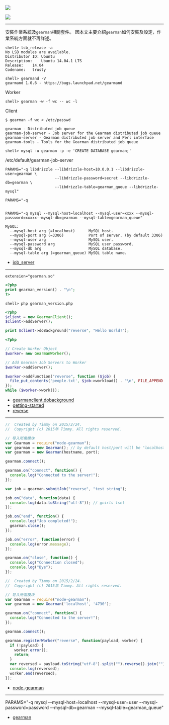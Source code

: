 <a name="getstarted"></a>

![](http://gearman.org/img/logo.png)

![](http://gearman.org/img/stack.png)


---

安裝作業系統及`gearman`相關套件。
因本文主要介紹`gearman`如何安裝及設定，作業系統方面就不再詳述。

```console 
shell> lsb_release -a
No LSB modules are available.
Distributor ID:	Ubuntu
Description:	Ubuntu 14.04.1 LTS
Release:	14.04
Codename:	trusty
```

```console 
shell> gearmand -V
gearmand 1.0.6 - https://bugs.launchpad.net/gearmand
```

Worker
```console
shell> gearman -w -f wc -- wc -l
```

Client
```console
$ gearman -f wc < /etc/passwd
```


```
gearman - Distributed job queue
gearman-job-server - Job server for the Gearman distributed job queue
gearman-server - Gearman distributed job server and Perl interface
gearman-tools - Tools for the Gearman distributed job queue
```

```console 
shell> mysql -u gearman -p -e 'CREATE DATABASE gearman;'
```

/etc/default/gearman-job-server

```
PARAMS="-q libdrizzle --libdrizzle-host=10.0.0.1 --libdrizzle-user=gearman \
                      --libdrizzle-password=secret --libdrizzle-db=gearman \
                      --libdrizzle-table=gearman_queue --libdrizzle-mysql"

```

```
PARAMS="-q 


PARAMS="-q mysql --mysql-host=localhost --mysql-user=xxxx --mysql-password=xxxxx--mysql-db=gearman --mysql-table=gearman_queue"
```

```
MySQL:
  --mysql-host arg (=localhost)      MySQL host.
  --mysql-port arg (=3306)           Port of server. (by default 3306)
  --mysql-user arg                   MySQL user.
  --mysql-password arg               MySQL user password.
  --mysql-db arg                     MySQL database.
  --mysql-table arg (=gearman_queue) MySQL table name.
```





- [job_server](http://gearman.org/manual/job_server/)

---

```
extension="gearman.so"
```

```php
<?php
print gearman_version() . "\n";
?>
```

```console 
shell> php gearman_version.php
```

```php
<?php
$client = new GearmanClient();
$client->addServer();

print $client->doBackground("reverse", "Hello World!");
```

```php
<?php

// Create Worker Object
$worker= new GearmanWorker();

// Add Gearman Job Servers to Worker
$worker->addServer(); 

$worker->addFunction("reverse", function ($job) {
  file_put_contents('people.txt', $job->workload() . "\n", FILE_APPEND | LOCK_EX);  
});
while ($worker->work());
```

- [gearmanclient.dobackground](http://php.net/manual/en/gearmanclient.dobackground.php)
- [getting-started](http://gearman.org/getting-started/)
- [reverse](http://gearman.org/examples/reverse/)

---

```js
//  Created by Timmy on 2015/2/24.
//  Copyright (c) 2015年 Timmy. All rights reserved.

// 导入所需模块
var Gearman = require("node-gearman");
var gearman = new Gearman(); // by default host/port will be "localhost" & 4730 
var gearman = new Gearman(hostname, port);

gearman.connect();

gearman.on("connect", function() {
  console.log("Connected to the server!");
});

var job = gearman.submitJob("reverse", "test string");

job.on("data", function(data) {
  console.log(data.toString("utf-8")); // gnirts tset
});

job.on("end", function() {
  console.log("Job completed!");
  gearman.close();
});

job.on("error", function(error) {
  console.log(error.message);
});

gearman.on("close", function() {
  console.log("Connection closed");
  console.log("Bye");
});
```

```js
//  Created by Timmy on 2015/2/24.
//  Copyright (c) 2015年 Timmy. All rights reserved.

// 导入所需模块
var Gearman = require("node-gearman");
var gearman = new Gearman('localhost', '4730');

gearman.on("connect", function() {
  console.log("Connected to the server!");
});

gearman.connect();

gearman.registerWorker("reverse", function(payload, worker) {
  if (!payload) {
    worker.error();
    return;
  }
  var reversed = payload.toString("utf-8").split("").reverse().join("");
  console.log(reversed);
  worker.end(reversed);
});
```

- [node-gearman](https://www.npmjs.com/package/node-gearman)

---

PARAMS="-q mysql --mysql-host=localhost --mysql-user=user --mysql-password=password --mysql-db=gearman --mysql-table=gearman_queue"


- [gearman](http://gearman.org/)
